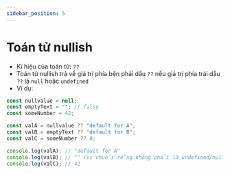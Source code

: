 ```yaml
---
sidebar_position: 5
---
```


# Toán tử nullish

- Kí hiệu của toán tử: `??`
- Toán tử nullish trả về giá trị phía bên phải dấu `??` nếu giá trị phía trái dấu `??` là `null` hoặc `undefined`
- Ví dụ:

```js
const nullvalue = null;
const emptyText = ""; // falsy
const someNumber = 42;

const valA = nullvalue ?? "default for A";
const valB = emptyText ?? "default for B";
const valC = someNumber ?? 0;

console.log(valA); // "default for A"
console.log(valB); // "" (vì chuỗi rỗng không phải là undefined/null)
console.log(valC); // 42
```
